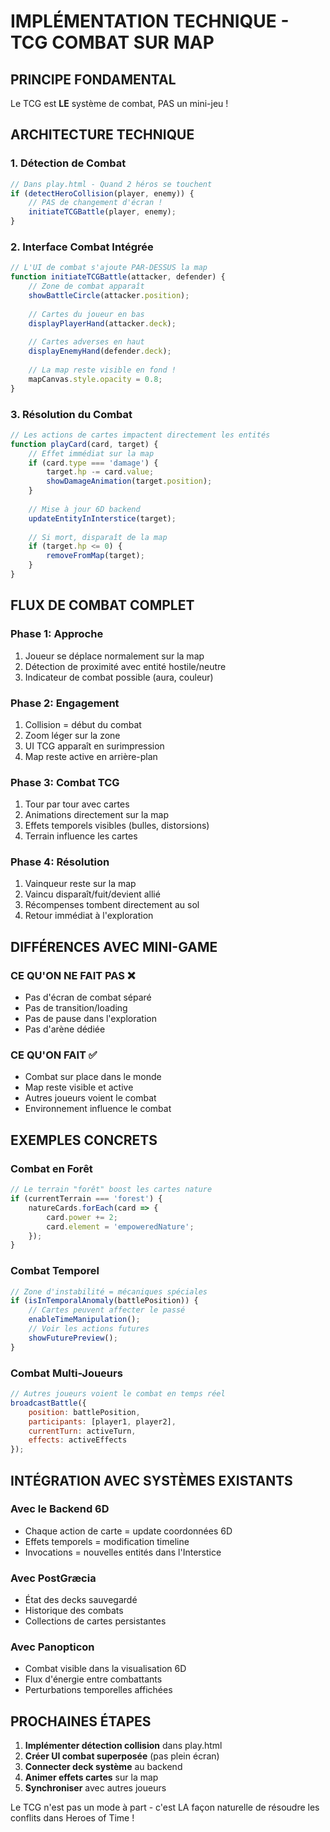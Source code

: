 # IMPLÉMENTATION TECHNIQUE - TCG COMBAT SUR MAP

## PRINCIPE FONDAMENTAL
Le TCG est **LE** système de combat, PAS un mini-jeu !

## ARCHITECTURE TECHNIQUE

### 1. Détection de Combat
```javascript
// Dans play.html - Quand 2 héros se touchent
if (detectHeroCollision(player, enemy)) {
    // PAS de changement d'écran !
    initiateTCGBattle(player, enemy);
}
```

### 2. Interface Combat Intégrée
```javascript
// L'UI de combat s'ajoute PAR-DESSUS la map
function initiateTCGBattle(attacker, defender) {
    // Zone de combat apparaît
    showBattleCircle(attacker.position);
    
    // Cartes du joueur en bas
    displayPlayerHand(attacker.deck);
    
    // Cartes adverses en haut
    displayEnemyHand(defender.deck);
    
    // La map reste visible en fond !
    mapCanvas.style.opacity = 0.8;
}
```

### 3. Résolution du Combat
```javascript
// Les actions de cartes impactent directement les entités
function playCard(card, target) {
    // Effet immédiat sur la map
    if (card.type === 'damage') {
        target.hp -= card.value;
        showDamageAnimation(target.position);
    }
    
    // Mise à jour 6D backend
    updateEntityInInterstice(target);
    
    // Si mort, disparaît de la map
    if (target.hp <= 0) {
        removeFromMap(target);
    }
}
```

## FLUX DE COMBAT COMPLET

### Phase 1: Approche
1. Joueur se déplace normalement sur la map
2. Détection de proximité avec entité hostile/neutre
3. Indicateur de combat possible (aura, couleur)

### Phase 2: Engagement
1. Collision = début du combat
2. Zoom léger sur la zone
3. UI TCG apparaît en surimpression
4. Map reste active en arrière-plan

### Phase 3: Combat TCG
1. Tour par tour avec cartes
2. Animations directement sur la map
3. Effets temporels visibles (bulles, distorsions)
4. Terrain influence les cartes

### Phase 4: Résolution
1. Vainqueur reste sur la map
2. Vaincu disparaît/fuit/devient allié
3. Récompenses tombent directement au sol
4. Retour immédiat à l'exploration

## DIFFÉRENCES AVEC MINI-GAME

### CE QU'ON NE FAIT PAS ❌
- Pas d'écran de combat séparé
- Pas de transition/loading
- Pas de pause dans l'exploration
- Pas d'arène dédiée

### CE QU'ON FAIT ✅
- Combat sur place dans le monde
- Map reste visible et active
- Autres joueurs voient le combat
- Environnement influence le combat

## EXEMPLES CONCRETS

### Combat en Forêt
```javascript
// Le terrain "forêt" boost les cartes nature
if (currentTerrain === 'forest') {
    natureCards.forEach(card => {
        card.power += 2;
        card.element = 'empoweredNature';
    });
}
```

### Combat Temporel
```javascript
// Zone d'instabilité = mécaniques spéciales
if (isInTemporalAnomaly(battlePosition)) {
    // Cartes peuvent affecter le passé
    enableTimeManipulation();
    // Voir les actions futures
    showFuturePreview();
}
```

### Combat Multi-Joueurs
```javascript
// Autres joueurs voient le combat en temps réel
broadcastBattle({
    position: battlePosition,
    participants: [player1, player2],
    currentTurn: activeTurn,
    effects: activeEffects
});
```

## INTÉGRATION AVEC SYSTÈMES EXISTANTS

### Avec le Backend 6D
- Chaque action de carte = update coordonnées 6D
- Effets temporels = modification timeline
- Invocations = nouvelles entités dans l'Interstice

### Avec PostGræcia
- État des decks sauvegardé
- Historique des combats
- Collections de cartes persistantes

### Avec Panopticon
- Combat visible dans la visualisation 6D
- Flux d'énergie entre combattants
- Perturbations temporelles affichées

## PROCHAINES ÉTAPES

1. **Implémenter détection collision** dans play.html
2. **Créer UI combat superposée** (pas plein écran)
3. **Connecter deck système** au backend
4. **Animer effets cartes** sur la map
5. **Synchroniser** avec autres joueurs

Le TCG n'est pas un mode à part - c'est LA façon naturelle de résoudre les conflits dans Heroes of Time !